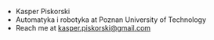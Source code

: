- Kasper Piskorski
- Automatyka i robotyka at Poznan University of Technology
- Reach me at kasper.piskorski@gmail.com
